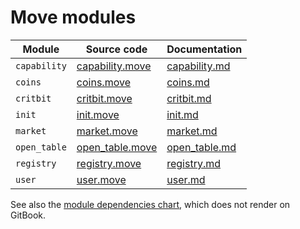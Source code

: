 # Move modules

| Module | Source code | Documentation |
| ------ | ----------- | ------------- |
| `capability` | [capability.move](../../src/move/econia/sources/capability.move) | [capability.md](../../src/move/econia/build/Econia/docs/capability.md) |
| `coins`      | [coins.move](../../src/move/econia/sources/coins.move)           | [coins.md](../../src/move/econia/build/Econia/docs/coins.md)           |
| `critbit`    | [critbit.move](../../src/move/econia/sources/critbit.move)       | [critbit.md](../../src/move/econia/build/Econia/docs/critbit.md)       |
| `init`       | [init.move](../../src/move/econia/sources/init.move)             | [init.md](../../src/move/econia/build/Econia/docs/init.md)             |
| `market`     | [market.move](../../src/move/econia/sources/market.move)         | [market.md](../../src/move/econia/build/Econia/docs/market.md)         |
| `open_table` | [open_table.move](../../src/move/econia/sources/open_table.move) | [open_table.md](../../src/move/econia/build/Econia/docs/open_table.md) |
| `registry`   | [registry.move](../../src/move/econia/sources/registry.move)     | [registry.md](../../src/move/econia/build/Econia/docs/registry.md)     |
| `user`       | [user.move](../../src/move/econia/sources/user.move)             | [user.md](../../src/move/econia/build/Econia/docs/user.md)             |

See also the [module dependencies chart](../../src/move/econia/dependencies.md), which does not render on GitBook.